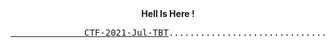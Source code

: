 <html>
  <body>
   <center> <b>Hell Is Here ! </b> </center>
   <pre><a href="https://theblackthreat.github.io/CTF/AT-CTF-2021-TBT.html">              CTF-2021-Jul-TBT</a>............................................#CTF #Theblackthreat #CTF2021</pre>  
  </body>
</html>














